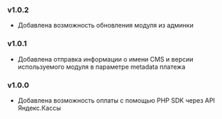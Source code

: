 ### v1.0.2
* Добавлена возможность обновления модуля из админки

### v1.0.1
* Добавлена отправка информации о имени CMS и версии используемого модуля в параметре metadata платежа

### v1.0.0
* Добавлена возможность оплаты с помощью PHP SDK через API Яндекс.Кассы
